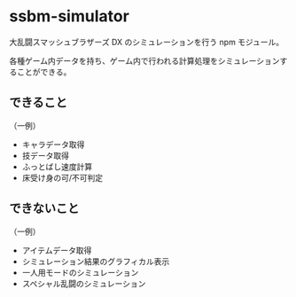 # ssbm-simulator

大乱闘スマッシュブラザーズ DX のシミュレーションを行う npm モジュール。

各種ゲーム内データを持ち、ゲーム内で行われる計算処理をシミュレーションすることができる。


## できること

（一例）

- キャラデータ取得
- 技データ取得
- ふっとばし速度計算
- 床受け身の可/不可判定


## できないこと

（一例）

- アイテムデータ取得
- シミュレーション結果のグラフィカル表示
- 一人用モードのシミュレーション
- スペシャル乱闘のシミュレーション
